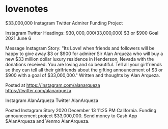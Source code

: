 # lovenotes

$33,000,000 Instagram Twitter Admirer Funding Project

Instagram Twitter Headings: $930,000,000 ($33,000,000) $3 or $900 Goal 2021 June 6

Message Instagram Story: "Its Love! when friends and followers will be happy to give away $3 or $900 for admirer Sir Alan Arqueza who will buy a new $33 million dollar luxury residence in Henderson, Nevada with the donations received. You are loving and so beautiful. Tell all your girlfriends so they can tell all their girlfriends about the gifting announcement of $3 or $900 with a goal of $33,000,000." Written and thoughts by Alan Arqueza.

Posted at https://instagram.com/alanarqueza https://twitter.com/alanarqueza

Instagram AlanArqueza Twitter AlanArqueza

Posted Instagram Story 2020 December 13 11:25 PM California. Funding announcement project $33,000,000. Send money to Cash App $AlanArqueza and Venmo AlanArqueza.
